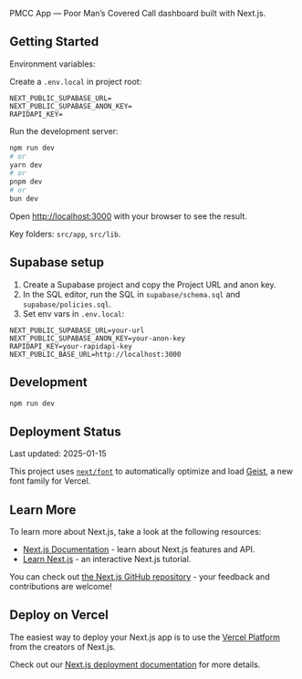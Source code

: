 PMCC App — Poor Man’s Covered Call dashboard built with Next.js.

## Getting Started

Environment variables:

Create a `.env.local` in project root:

```
NEXT_PUBLIC_SUPABASE_URL=
NEXT_PUBLIC_SUPABASE_ANON_KEY=
RAPIDAPI_KEY=
```

Run the development server:

```bash
npm run dev
# or
yarn dev
# or
pnpm dev
# or
bun dev
```

Open [http://localhost:3000](http://localhost:3000) with your browser to see the result.

Key folders: `src/app`, `src/lib`.

## Supabase setup

1. Create a Supabase project and copy the Project URL and anon key.
2. In the SQL editor, run the SQL in `supabase/schema.sql` and `supabase/policies.sql`.
3. Set env vars in `.env.local`:

```
NEXT_PUBLIC_SUPABASE_URL=your-url
NEXT_PUBLIC_SUPABASE_ANON_KEY=your-anon-key
RAPIDAPI_KEY=your-rapidapi-key
NEXT_PUBLIC_BASE_URL=http://localhost:3000
```

## Development

```bash
npm run dev
```

## Deployment Status
Last updated: 2025-01-15


This project uses [`next/font`](https://nextjs.org/docs/app/building-your-application/optimizing/fonts) to automatically optimize and load [Geist](https://vercel.com/font), a new font family for Vercel.

## Learn More

To learn more about Next.js, take a look at the following resources:

- [Next.js Documentation](https://nextjs.org/docs) - learn about Next.js features and API.
- [Learn Next.js](https://nextjs.org/learn) - an interactive Next.js tutorial.

You can check out [the Next.js GitHub repository](https://github.com/vercel/next.js) - your feedback and contributions are welcome!

## Deploy on Vercel

The easiest way to deploy your Next.js app is to use the [Vercel Platform](https://vercel.com/new?utm_medium=default-template&filter=next.js&utm_source=create-next-app&utm_campaign=create-next-app-readme) from the creators of Next.js.

Check out our [Next.js deployment documentation](https://nextjs.org/docs/app/building-your-application/deploying) for more details.
